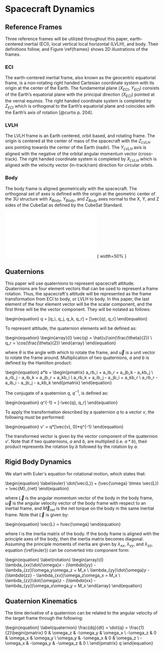 # Spacecraft Dynamics

## Reference Frames

Three reference frames will be utilized throughout this paper, earth-centered inertial (ECI), local vertical local horizontal (LVLH), and body. Their definitions follow, and Figure \ref{frames} shows 2D illustrations of the frames.

### ECI

The earth-centered inertial frame, also known as the geocentric equatorial frame, is a non-rotating right handed Cartesian coordinate system with its origin at the center of the Earth. The fundamental plane ($X_{ECI},\ Y_{ECI}$) consists of the Earth’s equatorial plane with the principal direction ($X_{ECI}$) pointed at the vernal equinox.  The right handed coordinate system is completed by $Z_{ECI}$ which is orthogonal to the Earth’s equatorial plane and coincides with the Earth’s axis of rotation [@curtis p. 204].

### LVLH

The LVLH frame is an Earth centered, orbit based, and rotating frame. The origin is centered at the center of mass of the spacecraft with the $Z_{LVLH}$ axis pointing towards the center of the Earth (nadir). The $Y_{LVLH}$ axis is aligned with the negative of the orbital angular momentum vector (cross-track). The right handed coordinate system is completed by $X_{LVLH}$ which is aligned with the velocity vector (in-track/ram) direction for circular orbits.

### Body

The body frame is aligned geometrically with the spacecraft. The orthogonal set of axes is defined with the origin at the geometric center of the 3U structure with $X_{Body}$, $Y_{Body}$, and $Z_{Body}$ axes normal to the X, Y, and Z sides of the CubeSat as defined by the CubeSat Standard.

![2D depictions of all three reference frames.\label{frames}](paper/img/frames.pdf){ width=50% }

## Quaternions

This paper will use quaternions to represent spacecraft attitude. Quaternions are four element vectors that can be used to represent a frame rotation. Thus, the spacecraft's attitude will be represented as the frame transformation from ECI to body, or LVLH to body. In this paper, the last element of the four element vector will be the scalar component, and the first three will be the vector component. They will be notated as follows:

\begin{equation}
q = [q_i, q_j, q_k, q_r] = [\vec{q}, q_r]
\end{equation}

To represent attitude, the quaternion elements will be defined as: 

\begin{equation}
\begin{array}{l}
\vec{q} = \hat{u}\sin(\frac{\theta}{2}) \\
q_r = \cos(\frac{\theta}{2})
\end{array}
\end{equation}

where $\theta$ is the angle with which to rotate the frame, and $\vec{u}$ is a unit vector to rotate the frame around. Multiplication of two quaternions, $a$ and $b$ is defined by the Hamilton product:

\begin{equation}
   a*b = \begin{pmatrix}
      a_rb_i + a_ib_r + a_jb_k - a_kb_j \\
      a_rb_j - a_ib_k + a_jb_r + a_kb_i \\
      a_rb_k + a_ib_j - a_jb_i + a_kb_r \\
      a_rb_r - a_ib_i - a_jb_j - a_kb_k
   \end{pmatrix}
\end{equation}

The conjugate of a quaternion $q$, $q^{-1}$, is defined as:

\begin{equation}
q^{-1} = [-\vec{q}, q_r]
\end{equation}

To apply the transformation described by a quaternion $q$ to a vector $v$, the following must be performed:

\begin{equation}
v' = q*[\vec{v}, 0]*q^{-1}
\end{equation}

The transformed vector is given by the vector component of the quaternion $v'$. Note that if two quaternions, $a$ and $b$, are multiplied (i.e. $a * b$), their product represents the rotation by $b$ followed by the rotation by $a$.

## Rigid Body Dynamics

We start with Euler's equation for rotational motion, which states that:

\begin{equation} \label{euler}
\dot{\vec{L}} + (\vec{\omega} \times \vec{L}) = \vec{M}_{net}
\end{equation}

where $\vec{L}$ is the angular momentum vector of the body in the body frame, $\vec{\omega}$ is the angular velocity vector of the body frame with respect to an inertial frame, and $\vec{M}_{net}$ is the net torque on the body in the same inertial frame. Note that $\vec{L}$ is given by:

\begin{equation}
\vec{L} = I\vec{\omega}
\end{equation}

where $I$ is the inertia matrix of the body. If the body frame is aligned with the principle axes of the body, then the inertia matrix becomes diagonal. Assuming the principle moments of inertia are given by $\lambda_{xx}$, $\lambda_{yy}$, and $\lambda_{zz}$, equation (\ref{euler}) can be converted into component form:

\begin{equation} \label{rotation}
\begin{array}{l}
\lambda_{xx}\dot{\omega}_x - (\lambda_{yy} - \lambda_{zz})\omega_y\omega_z = M_x \\
\lambda_{yy}\dot{\omega}_y - (\lambda_{zz} - \lambda_{xx})\omega_z\omega_x = M_x \\
\lambda_{zz}\dot{\omega}_z - (\lambda_{xx} - \lambda_{yy})\omega_x\omega_y = M_x
\end{array}
\end{equation}

## Quaternion Kinematics

The time derivative of a quaternion can be related to the angular velocity of the target frame through the following:

\begin{equation} \label{quaternion}
   \frac{dq}{dt} = \dot{q} = \frac{1}{2}\begin{pmatrix}
      0 & \omega_z & -\omega_y & \omega_x \\
      -\omega_z & 0 & \omega_x & \omega_y \\
      \omega_y & -\omega_x & 0 & \omega_z \\
      -\omega_x & -\omega_y & -\omega_z & 0 \\
   \end{pmatrix} q
\end{equation}
